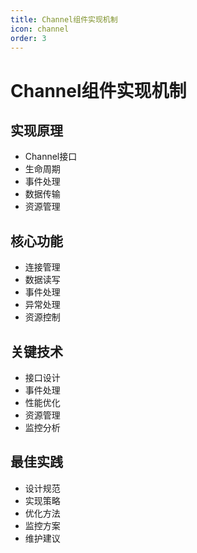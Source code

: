 ```yaml
---
title: Channel组件实现机制
icon: channel
order: 3
---
```


# Channel组件实现机制

## 实现原理
- Channel接口
- 生命周期
- 事件处理
- 数据传输
- 资源管理

## 核心功能
- 连接管理
- 数据读写
- 事件处理
- 异常处理
- 资源控制

## 关键技术
- 接口设计
- 事件处理
- 性能优化
- 资源管理
- 监控分析

## 最佳实践
- 设计规范
- 实现策略
- 优化方法
- 监控方案
- 维护建议
